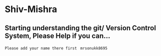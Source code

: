 # Shiv-Mishra
## Starting understanding the git/ Version Control System, Please Help if you can...

`Please add your name there first `
`mrsonukk8695`
